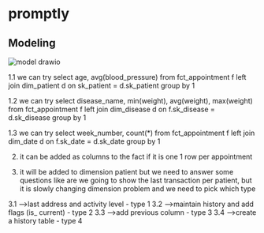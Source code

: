 # promptly

## Modeling
![model drawio](https://user-images.githubusercontent.com/18283320/208336107-f1f8d7bb-3c17-416f-bd8e-a40b079e2041.png)


1.1 we can try
select age, avg(blood_pressure)
from fct_appointment f
left join dim_patient d
on sk_patient  = d.sk_patient
group by 1

1.2 we can try
select disease_name, min(weight), avg(weight), max(weight)
from fct_appointment f
left join dim_disease d
on f.sk_disease = d.sk_disease
group by 1

1.3 we can try
select week_number, count(*)
from fct_appointment f
left join dim_date d
on f.sk_date = d.sk_date
group by 1


2. it can be added as columns to the fact if it is one 1 row per appointment

3. it will be added to dimension patient but we need to answer some questions  like are we going to show the last transaction per patient, but it is  slowly changing dimension problem and we need to pick which type
  
  
  3.1 -->last address and activity level - type 1
  3.2 -->maintain history and add flags (is_ current) - type 2
  3.3 -->add previous column - type 3
  3.4 -->create a history table - type 4
